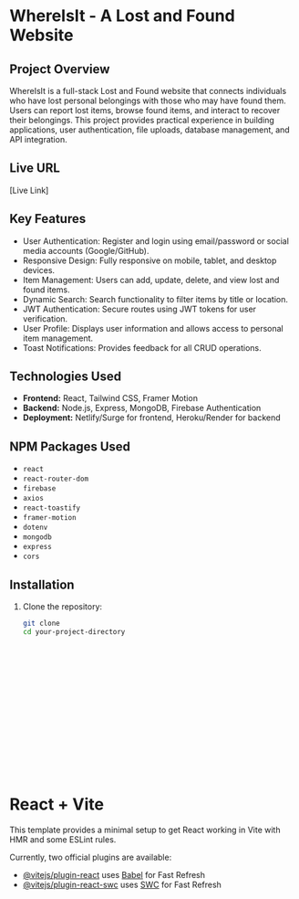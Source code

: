 # WhereIsIt - A Lost and Found Website

## Project Overview
WhereIsIt is a full-stack Lost and Found website that connects individuals who have lost personal belongings with those who may have found them. Users can report lost items, browse found items, and interact to recover their belongings. This project provides practical experience in building applications, user authentication, file uploads, database management, and API integration.

## Live URL
[Live Link] 

## Key Features
- User Authentication: Register and login using email/password or social media accounts (Google/GitHub).
- Responsive Design: Fully responsive on mobile, tablet, and desktop devices.
- Item Management: Users can add, update, delete, and view lost and found items.
- Dynamic Search: Search functionality to filter items by title or location.
- JWT Authentication: Secure routes using JWT tokens for user verification.
- User Profile: Displays user information and allows access to personal item management.
- Toast Notifications: Provides feedback for all CRUD operations.

## Technologies Used
- **Frontend:** React, Tailwind CSS, Framer Motion
- **Backend:** Node.js, Express, MongoDB, Firebase Authentication
- **Deployment:** Netlify/Surge for frontend, Heroku/Render for backend

## NPM Packages Used
- `react`
- `react-router-dom`
- `firebase`
- `axios`
- `react-toastify`
- `framer-motion`
- `dotenv`
- `mongodb`
- `express`
- `cors`

## Installation
1. Clone the repository:
   ```bash
   git clone 
   cd your-project-directory



















# React + Vite

This template provides a minimal setup to get React working in Vite with HMR and some ESLint rules.

Currently, two official plugins are available:

- [@vitejs/plugin-react](https://github.com/vitejs/vite-plugin-react/blob/main/packages/plugin-react/README.md) uses [Babel](https://babeljs.io/) for Fast Refresh
- [@vitejs/plugin-react-swc](https://github.com/vitejs/vite-plugin-react-swc) uses [SWC](https://swc.rs/) for Fast Refresh
